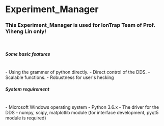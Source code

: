 <h1>Experiment_Manager</h1>
<h3>This Experiment_Manager is used for IonTrap Team of Prof. Yiheng Lin only!</h3><br>

<h5>Some basic features</h5><br>
  - Using the grammer of python directly.
  - Direct control of the DDS.
  - Scalable functions.
  - Robustness for user's hecking<br>
 
<h5>System requirement</h5><br>
  - Microsoft Windows operating system
  - Python 3.6.x
  - The driver for the DDS
  - numpy, scipy, matplotlib module (for interface development, pyqt5 module is required)
